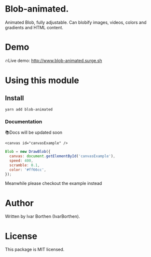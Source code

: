 Blob-animated.
=====
Animated Blob, fully adjustable. Can blobify images, videos, colors and gradients and HTML content.

# Demo
🔥Live demo: http://www.blob-animated.surge.sh

# Using this module

## Install
```text
yarn add blob-animated
```

### Documentation
📚Docs will be updated soon
```markup
<canvas id="canvasExample" />
```
```js
Blob = new DrawBlob({
  canvas: document.getElementById('canvasExample'),
  speed: 400,
  scramble: 0.1,
  color: '#ff66cc',
});
```
Meanwhile please checkout the example instead

# Author
Written by Ivar Borthen (IvarBorthen).

# License
This package is MIT licensed.